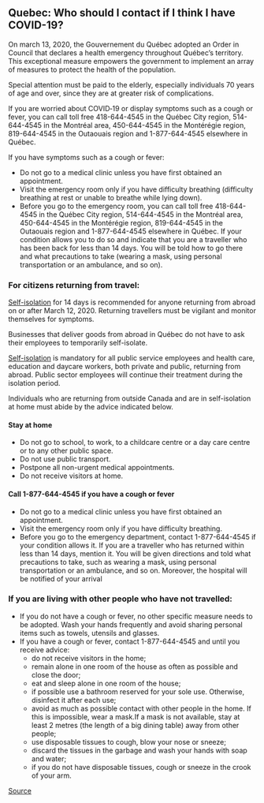 ## Quebec: Who should I contact if I think I have COVID-19?

On march 13, 2020, the Gouvernement du Québec adopted an Order in Council that declares a health emergency throughout Québec’s territory. This exceptional measure empowers the government to implement an array of measures to protect the health of the population.

Special attention must be paid to the elderly, especially individuals 70 years of age and over, since they are at greater risk of complications.

If you are worried about COVID‑19 or display symptoms such as a cough or fever, you can call toll free 418-644-4545 in the Québec City region, 514-644-4545 in the Montréal area, 450-644-4545 in the Montérégie region, 819-644-4545 in the Outaouais region and 1-877-644-4545 elsewhere in Québec.

If you have symptoms such as a cough or fever:

- Do not go to a medical clinic unless you have first obtained an appointment.
- Visit the emergency room only if you have difficulty breathing (difficulty breathing at rest or unable to breathe while lying down).
- Before you go to the emergency room, you can call toll free 418-644-4545 in the Québec City region, 514-644-4545 in the Montréal area, 450-644-4545 in the Montérégie region, 819-644-4545 in the Outaouais region and 1-877-644-4545 elsewhere in Québec. If your condition allows you to do so and indicate that you are a traveller who has been back for less than 14 days. You will be told how to go there and what precautions to take (wearing a mask, using personal transportation or an ambulance, and so on). 

### For citizens returning from travel:

[Self-isolation](https://www.canada.ca/en/public-health/services/diseases/2019-novel-coronavirus-infection/health-professionals/interim-guidance-cases-contacts.html#si) for 14 days is recommended for anyone returning from abroad on or after March 12, 2020. Returning travellers must be vigilant and monitor themselves for symptoms.

Businesses that deliver goods from abroad in Québec do not have to ask their employees to temporarily self-isolate.

[Self-isolation](https://www.canada.ca/en/public-health/services/diseases/2019-novel-coronavirus-infection/health-professionals/interim-guidance-cases-contacts.html#si) is mandatory for all public service employees and health care, education and daycare workers, both private and public, returning from abroad. Public sector employees will continue their treatment during the isolation period.

Individuals who are returning from outside Canada and are in self-isolation at home must abide by the advice indicated below.

#### Stay at home

- Do not go to school, to work, to a childcare centre or a day care centre or to any other public space.
- Do not use public transport.
- Postpone all non-urgent medical appointments.
- Do not receive visitors at home.

#### Call 1-877-644-4545 if you have a cough or fever

- Do not go to a medical clinic unless you have first obtained an appointment.
- Visit the emergency room only if you have difficulty breathing.
- Before you go to the emergency department, contact 1-877-644-4545 if your condition allows it. If you are a traveller who has returned within less than 14 days, mention it. You will be given directions and told what precautions to take, such as wearing a mask, using personal transportation or an ambulance, and so on. Moreover, the hospital will be notified of your arrival

### If you are living with other people who have not travelled:

- If you do not have a cough or fever, no other specific measure needs to be adopted. Wash your hands frequently and avoid sharing personal items such as towels, utensils and glasses.
- If you have a cough or fever, contact 1-877-644-4545 and until you receive advice:
  - do not receive visitors in the home;
  - remain alone in one room of the house as often as possible and close the door;
  - eat and sleep alone in one room of the house;
  - if possible use a bathroom reserved for your sole use. Otherwise, disinfect it after each use;
  - avoid as much as possible contact with other people in the home. If this is impossible, wear a mask.If a mask is not available, stay at least 2 metres (the length of a big dining table) away from other people;
  - use disposable tissues to cough, blow your nose or sneeze;
  - discard the tissues in the garbage and wash your hands with soap and water;
  - if you do not have disposable tissues, cough or sneeze in the crook of your arm.

[Source](https://www.quebec.ca/en/health/health-issues/a-z/2019-coronavirus/)
